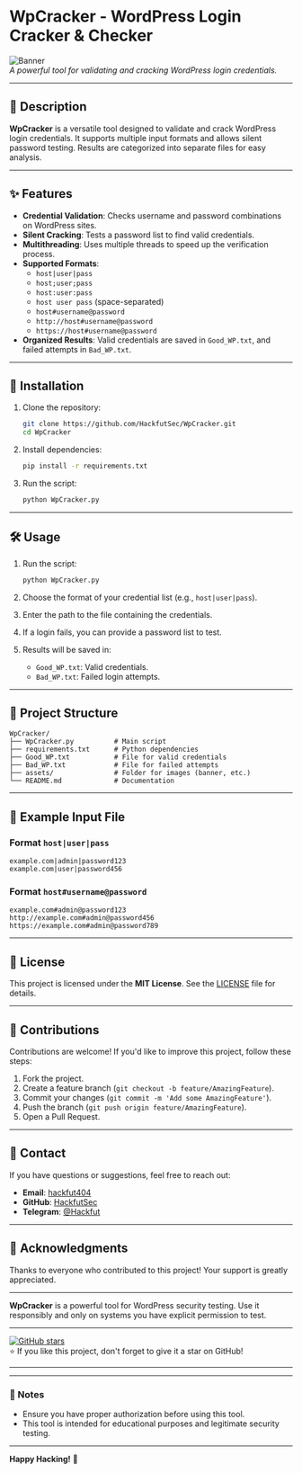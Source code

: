 # WpCracker - WordPress Login Cracker & Checker

![Banner](https://github.com/HackfutSec/WpCracker/blob/main/assets/banner.png)  
*A powerful tool for validating and cracking WordPress login credentials.*

---

## 📝 Description

**WpCracker** is a versatile tool designed to validate and crack WordPress login credentials. It supports multiple input formats and allows silent password testing. Results are categorized into separate files for easy analysis.

---

## ✨ Features

- **Credential Validation**: Checks username and password combinations on WordPress sites.
- **Silent Cracking**: Tests a password list to find valid credentials.
- **Multithreading**: Uses multiple threads to speed up the verification process.
- **Supported Formats**:
  - `host|user|pass`
  - `host;user;pass`
  - `host:user:pass`
  - `host user pass` (space-separated)
  - `host#username@password`
  - `http://host#username@password`
  - `https://host#username@password`
- **Organized Results**: Valid credentials are saved in `Good_WP.txt`, and failed attempts in `Bad_WP.txt`.

---

## 🚀 Installation

1. Clone the repository:
   ```bash
   git clone https://github.com/HackfutSec/WpCracker.git
   cd WpCracker
   ```

2. Install dependencies:
   ```bash
   pip install -r requirements.txt
   ```

3. Run the script:
   ```bash
   python WpCracker.py
   ```

---

## 🛠 Usage

1. Run the script:
   ```bash
   python WpCracker.py
   ```

2. Choose the format of your credential list (e.g., `host|user|pass`).

3. Enter the path to the file containing the credentials.

4. If a login fails, you can provide a password list to test.

5. Results will be saved in:
   - `Good_WP.txt`: Valid credentials.
   - `Bad_WP.txt`: Failed login attempts.

---

## 📂 Project Structure

```
WpCracker/
├── WpCracker.py          # Main script
├── requirements.txt      # Python dependencies
├── Good_WP.txt           # File for valid credentials
├── Bad_WP.txt            # File for failed attempts
├── assets/               # Folder for images (banner, etc.)
└── README.md             # Documentation
```

---

## 📜 Example Input File

### Format `host|user|pass`
```
example.com|admin|password123
example.com|user|password456
```

### Format `host#username@password`
```
example.com#admin@password123
http://example.com#admin@password456
https://example.com#admin@password789
```

---

## 📄 License

This project is licensed under the **MIT License**. See the [LICENSE](LICENSE) file for details.

---

## 🤝 Contributions

Contributions are welcome! If you'd like to improve this project, follow these steps:

1. Fork the project.
2. Create a feature branch (`git checkout -b feature/AmazingFeature`).
3. Commit your changes (`git commit -m 'Add some AmazingFeature'`).
4. Push the branch (`git push origin feature/AmazingFeature`).
5. Open a Pull Request.

---

## 📧 Contact

If you have questions or suggestions, feel free to reach out:

- **Email**: [hackfut404](mailto:hackfut404@proton.com)
- **GitHub**: [HackfutSec](https://github.com/HackfutSec)
- **Telegram**: [@Hackfut](https://t.me/H4ckfutSec)

---

## 🌟 Acknowledgments

Thanks to everyone who contributed to this project! Your support is greatly appreciated.

---

**WpCracker** is a powerful tool for WordPress security testing. Use it responsibly and only on systems you have explicit permission to test.

---

[![GitHub stars](https://img.shields.io/github/stars/HackfutSec/WpCracker?style=social)](https://github.com/HackfutSec/WpCracker/stargazers)  
⭐ If you like this project, don't forget to give it a star on GitHub!

---

---

### 📌 Notes
- Ensure you have proper authorization before using this tool.
- This tool is intended for educational purposes and legitimate security testing.

---

**Happy Hacking!** 🚀
